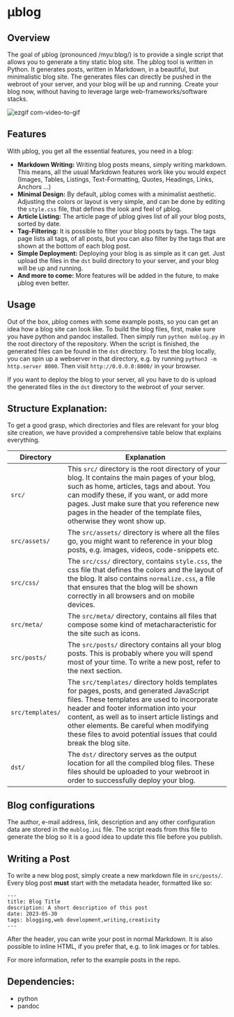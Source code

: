 # μblog

## Overview

The goal of μblog (pronounced /myuːblɒɡ/) is to provide a single script that allows you to generate a tiny static blog site.
The μblog tool is written in Python. It generates posts, written in Markdown, in a beautiful, but minimalistic blog site.
The generates files can directly be pushed in the webroot of your server, and your blog will be up and running.
Create your blog now, without having to leverage large web-frameworks/software stacks.

![ezgif com-video-to-gif](https://github.com/766F6964/mublog/assets/34845270/01b27f1d-7ee8-4a66-bb93-4a329fe4695d)

## Features

With μblog, you get all the essential features, you need in a blog:

- **Markdown Writing:** Writing blog posts means, simply writing markdown. This means, all the usual Markdown features
work like you would expect (Images, Tables, Listings, Text-Formatting, Quotes, Headings, Links, Anchors ...)
- **Minimal Design:** By default, μblog comes with a minimalist aesthetic. Adjusting the colors or layout is very simple, 
and can be done by editing the `style.css` file, that defines the look and feel of μblog.
- **Article Listing:** The article page of μblog gives list of all your blog posts, sorted by date.
- **Tag-Filtering:** It is possible to filter your blog posts by tags. The tags page lists all tags, of all posts,
but you can also filter by the tags that are shown at the bottom of each blog post.
- **Simple Deployment:** Deploying your blog is as simple as it can get. Just upload the files in the `dst` build directory
to your server, and your blog will be up and running.
- **And more to come:** More features will be added in the future, to make μblog even better.

## Usage

Out of the box, μblog comes with some example posts, so you can get an idea how a blog site can look like.
To build the blog files, first, make sure you have python and pandoc installed. 
Then simply run `python mublog.py` in the root directory of the repository. 
When the script is finished, the generated files can be found in the `dst` directory. 
To test the blog locally, you can spin up a webserver in that directory, 
e.g. by running `python3 -m http.server 8000`. 
Then visit `http://0.0.0.0:8000/` in your browser.

If you want to deploy the blog to your server, all you have to do is upload the generated files in the `dst` directory
to the webroot of your server.

## Structure Explanation:

To get a good grasp, which directories and files are relevant for your blog site creation, we have provided a 
comprehensive table below that explains everything.

<table>
    <thead>
        <tr>
            <th>Directory</th>
            <th>Explanation</th>
        </tr>
    </thead>
    <tbody>
        <tr>
            <td><code>src/</code></td>
            <td>
                This <code>src/</code> directory is the root directory of your blog.
                It contains the main pages of your blog, such as home, articles, tags and about.
                You can modify these, if you want, or add more pages.
                Just make sure that you reference new pages in the header of the template files, otherwise they wont
                show up.
            </td>
        </tr>
        <tr>
            <td><code>src/assets/</code></td>
            <td>The <code>src/assets/</code> directory is where all the files go, you might want to reference in your blog
                posts,
                e.g. images, videos, code-snippets etc.
            </td>
        </tr>
        <tr>
            <td><code>src/css/</code></td>
            <td>
                The <code>src/css/</code> directory, contains <code>style.css</code>, the css file that defines the colors and the
                layout of the blog.
                It also contains <code>normalize.css</code>, a file that ensures that the blog will be shown correctly in all
                browsers and on mobile devices.
            </td>
        </tr>
        <tr>
            <td><code>src/meta/</code></td>
            <td>
                The <code>src/meta/</code> directory, contains all files that compose some kind of metacharacteristic for the site such as icons.
            </td>
        </tr>
        <tr>
            <td><code>src/posts/</code></td>
            <td>
                The <code>src/posts/</code> directory contains all your blog posts.
                This is probably where you will spend most of your time.
                To write a new post, refer to the next section.
            </td>
        </tr>
        <tr>
            <td><code>src/templates/</code></td>
            <td>
                The <code>src/templates/</code> directory holds templates for pages, posts, and generated JavaScript
                files.
                These templates are used to incorporate header and footer information into your content, as well as to
                insert article listings and other elements.
                Be careful when modifying these files to avoid potential issues that could break the blog site.
            </td>
        </tr>
        <tr>
            <td><code>dst/</code></td>
            <td>
                The <code>dst/</code> directory serves as the output location for all the compiled blog files.
                These files should be uploaded to your webroot in order to successfully deploy your blog.
            </td>
        </tr>
    </tbody>
</table>

## Blog configurations

The author, e-mail address, link, description and any other configuration data are stored in the `mublog.ini` file.
The script reads from this file to generate the blog so it is a good idea to update this file before you publish.

## Writing a Post

To write a new blog post, simply create a new markdown file in `src/posts/`.
Every blog post **must** start with the metadata header, formatted like so:
```
---
title: Blog Title
description: A short description of this post
date: 2023-05-30
tags: blogging,web development,writing,creativity 
---
```

After the header, you can write your post in normal Markdown.
It is also possible to inline HTML, if you prefer that, e.g. to link images or for tables.

For more information, refer to the example posts in the repo.

## Dependencies:

- python
- pandoc
